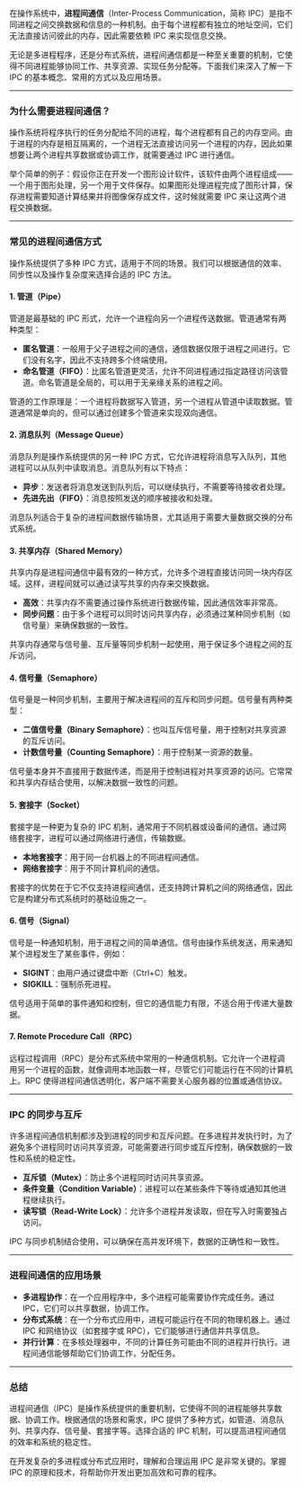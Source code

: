 在操作系统中，**进程间通信**（Inter-Process Communication，简称 IPC）是指不同进程之间交换数据和信息的一种机制。由于每个进程都有独立的地址空间，它们无法直接访问彼此的内存，因此需要依赖 IPC 来实现信息交换。

无论是多进程程序，还是分布式系统，进程间通信都是一种至关重要的机制，它使得不同进程能够协同工作、共享资源、实现任务分配等。下面我们来深入了解一下 IPC 的基本概念、常用的方式以及应用场景。

---

### **为什么需要进程间通信？**

操作系统将程序执行的任务分配给不同的进程，每个进程都有自己的内存空间。由于进程的内存是相互隔离的，一个进程无法直接访问另一个进程的内存，因此如果想要让两个进程共享数据或协调工作，就需要通过 IPC 进行通信。

举个简单的例子：假设你正在开发一个图形设计软件，该软件由两个进程组成——一个用于图形处理，另一个用于文件保存。如果图形处理进程完成了图形计算，保存进程需要知道计算结果并将图像保存成文件，这时候就需要 IPC 来让这两个进程交换数据。

---

### **常见的进程间通信方式**

操作系统提供了多种 IPC 方式，适用于不同的场景。我们可以根据通信的效率、同步性以及操作复杂度来选择合适的 IPC 方法。

#### 1. **管道（Pipe）**

管道是最基础的 IPC 形式，允许一个进程向另一个进程传送数据。管道通常有两种类型：

- **匿名管道**：一般用于父子进程之间的通信，通信数据仅限于进程之间进行。它们没有名字，因此不支持跨多个终端使用。
- **命名管道（FIFO）**：比匿名管道更灵活，允许不同进程通过指定路径访问该管道。命名管道是全局的，可以用于无亲缘关系的进程之间。

管道的工作原理是：一个进程将数据写入管道，另一个进程从管道中读取数据。管道通常是单向的，但可以通过创建多个管道来实现双向通信。

#### 2. **消息队列（Message Queue）**

消息队列是操作系统提供的另一种 IPC 方式，它允许进程将消息写入队列，其他进程可以从队列中读取消息。消息队列有以下特点：

- **异步**：发送者将消息发送到队列后，可以继续执行，不需要等待接收者处理。
- **先进先出（FIFO）**：消息按照发送的顺序被接收和处理。

消息队列适合于复杂的进程间数据传输场景，尤其适用于需要大量数据交换的分布式系统。

#### 3. **共享内存（Shared Memory）**

共享内存是进程间通信中最有效的一种方式，允许多个进程直接访问同一块内存区域。这样，进程间就可以通过读写共享的内存来交换数据。

- **高效**：共享内存不需要通过操作系统进行数据传输，因此通信效率非常高。
- **同步问题**：由于多个进程可以同时访问共享内存，必须通过某种同步机制（如信号量）来确保数据的一致性。

共享内存通常与信号量、互斥量等同步机制一起使用，用于保证多个进程之间的互斥访问。

#### 4. **信号量（Semaphore）**

信号量是一种同步机制，主要用于解决进程间的互斥和同步问题。信号量有两种类型：

- **二值信号量（Binary Semaphore）**：也叫互斥信号量，用于控制对共享资源的互斥访问。
- **计数信号量（Counting Semaphore）**：用于控制某一资源的数量。

信号量本身并不直接用于数据传递，而是用于控制进程对共享资源的访问。它常常和共享内存结合使用，以解决数据一致性的问题。

#### 5. **套接字（Socket）**

套接字是一种更为复杂的 IPC 机制，通常用于不同机器或设备间的通信。通过网络套接字，进程可以通过网络进行通信，传输数据。

- **本地套接字**：用于同一台机器上的不同进程间通信。
- **网络套接字**：用于不同计算机间的通信。

套接字的优势在于它不仅支持进程间通信，还支持跨计算机之间的网络通信，因此它是构建分布式系统时的基础设施之一。

#### 6. **信号（Signal）**

信号是一种通知机制，用于进程之间的简单通信。信号由操作系统发送，用来通知某个进程发生了某些事件，例如：

- **SIGINT**：由用户通过键盘中断（Ctrl+C）触发。
- **SIGKILL**：强制杀死进程。

信号适用于简单的事件通知和控制，但它的通信能力有限，不适合用于传递大量数据。

#### 7. **Remote Procedure Call（RPC）**

远程过程调用（RPC）是分布式系统中常用的一种通信机制。它允许一个进程调用另一个进程的函数，就像调用本地函数一样，尽管它们可能运行在不同的计算机上。RPC 使得进程间通信透明化，客户端不需要关心服务器的位置或通信协议。

---

### **IPC 的同步与互斥**

许多进程间通信机制都涉及到进程的同步和互斥问题。在多进程并发执行时，为了避免多个进程同时访问共享资源，可能需要进行同步或互斥控制，确保数据的一致性和系统的稳定性。

- **互斥锁（Mutex）**：防止多个进程同时访问共享资源。
- **条件变量（Condition Variable）**：进程可以在某些条件下等待或通知其他进程继续执行。
- **读写锁（Read-Write Lock）**：允许多个进程并发读取，但在写入时需要独占访问。

IPC 与同步机制结合使用，可以确保在高并发环境下，数据的正确性和一致性。

---

### **进程间通信的应用场景**

- **多进程协作**：在一个应用程序中，多个进程可能需要协作完成任务。通过 IPC，它们可以共享数据，协调工作。
- **分布式系统**：在一个分布式应用中，进程可能运行在不同的物理机器上。通过 IPC 和网络协议（如套接字或 RPC），它们能够进行通信并共享信息。
- **并行计算**：在多核处理器中，不同的计算任务可能由不同的进程并行执行。进程间通信能够帮助它们协调工作，分配任务。

---

### **总结**

进程间通信（IPC）是操作系统提供的重要机制，它使得不同的进程能够共享数据、协调工作。根据通信的场景和需求，IPC 提供了多种方式，如管道、消息队列、共享内存、信号量、套接字等。选择合适的 IPC 机制，可以提高进程间通信的效率和系统的稳定性。

在开发复杂的多进程或分布式应用时，理解和合理运用 IPC 是非常关键的。掌握 IPC 的原理和技术，将帮助你开发出更加高效和可靠的程序。
